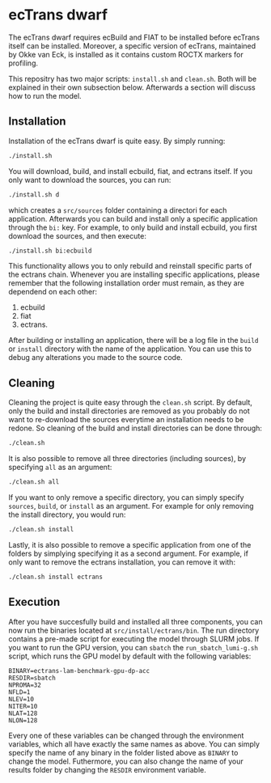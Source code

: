 # ecTrans dwarf

The ecTrans dwarf requires ecBuild and FIAT to be installed before ecTrans
itself can be installed. Moreover, a specific version of ecTrans, maintained by
Okke van Eck, is installed as it contains custom ROCTX markers for profiling.

This repositry has two major scripts: `install.sh` and `clean.sh`. Both will
be explained in their own subsection below. Afterwards a section will discuss
how to run the model.

## Installation

Installation of the ecTrans dwarf is quite easy. By simply running:

```bash
./install.sh
```

You will download, build, and install ecbuild, fiat, and ectrans itself.
If you only want to download the sources, you can run:

```bash
./install.sh d
```

which creates a `src/sources` folder containing a directori for each
application. Afterwards you can build and install only a specific application
through the `bi:` key. For example, to only build and install ecbuild, you
first download the sources, and then execute:

```bash
./install.sh bi:ecbuild
```

This functionality allows you to only rebuild and reinstall specific parts
of the ectrans chain. Whenever you are installing specific applications, please
remember that the following installation order must remain, as they are 
dependend on each other:

1. ecbuild
2. fiat
3. ectrans.

After building or installing an application, there will be a log file in the
`build` or `install` directory with the name of the application. You can use
this to debug any alterations you made to the source code.

## Cleaning

Cleaning the project is quite easy through the `clean.sh` script. By default,
only the build and install directories are removed as you probably do not want
to re-download the sources everytime an installation needs to be redone.
So cleaning of the build and install directories can be done through:

```bash
./clean.sh
```

It is also possible to remove all three directories (including sources), by
specifying `all` as an argument:

```bash
./clean.sh all
```

If you want to only remove a specific directory, you can simply specify 
`sources`, `build`, or `install` as an argument. For example for only removing
the install directory, you would run:

```bash
./clean.sh install
```

Lastly, it is also possible to remove a specific application from one of the
folders by simplying specifying it as a second argument. For example, if only
want to remove the ectrans installation, you can remove it with:

```bash
./clean.sh install ectrans
```

## Execution

After you have succesfully build and installed all three components, you can
now run the binaries located at `src/install/ectrans/bin`. The run directory
contains a pre-made script for executing the model through SLURM jobs.
If you want to run the GPU version, you can `sbatch` the `run_sbatch_lumi-g.sh`
script, which runs the GPU model by default with the following variables:

```console
BINARY=ectrans-lam-benchmark-gpu-dp-acc
RESDIR=sbatch
NPROMA=32
NFLD=1
NLEV=10
NITER=10
NLAT=128
NLON=128
```

Every one of these variables can be changed through the environment variables,
which all have exactly the same names as above. You can simply specify the name
of any binary in the folder listed above as `BINARY` to change the model.
Futhermore, you can also change the name of your results folder by changing the
`RESDIR` environment variable.
